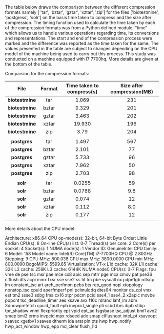 The table below draws the comparison between the different compression formats namely [ 'tar', 'bztar', 'gztar', 'xztar', 'zip'] for the files ['biotestmine', 'postgress', 'solr'] on the basis time taken to compress and the size after compression. 
The timing function used to calculate the time taken by each of the compression formats was from a Python defined module, “time” which allows us to handle various operations regarding time, its conversions and representations. The start and end of the compression process were marked and the difference was reported as the time taken for the same. 
The values presented in the table are subject to changes depending on the CPU model of the machine being used to carry out this process. This study was conducted on a machine equipped with I7 7700hq. More details are given at the bottom of the table.


Comparsion for the compression formats:


|     **File**    	| **Format** 	| **Time taken to compress(s)** 	| **Size after compression(MB)** 	|
|:---------------:	|:----------:	|:-----------------------------:	|:------------------------------:	|
| **biotestmine** 	|     tar    	|             1.069             	|               231              	|
| **biotestmine** 	|    bztar   	|             9.329             	|               201              	|
| **biotestmine** 	|    gztar   	|             3.463             	|               202              	|
| **biotestmine** 	|    xztar   	|             19.930            	|               196              	|
| **biotestmine** 	|     zip    	|              3.79             	|               204              	|
|                 	|            	|                               	|                                	|
|   **postgres**  	|     tar    	|             1.497             	|               567              	|
|   **postgres**  	|    bztar   	|             2.101             	|               77               	|
|   **postgres**  	|    gztar   	|             5.733             	|               96               	|
|   **postgres**  	|    xztar   	|             7.962             	|               50               	|
|   **postgres**  	|     zip    	|             2.703             	|               98               	|
|                 	|            	|                               	|                                	|
|     **solr**    	|     tar    	|             0.0255            	|               59               	|
|     **solr**    	|    bztar   	|             0.0788            	|               9.8              	|
|     **solr**    	|    gztar   	|             0.074             	|               12               	|
|     **solr**    	|    xztar   	|             0.112             	|               8.0              	|
|     **solr**    	|     zip    	|             0.177             	|               12               	|
|                 	|            	|                               	|                                	|


More details about the CPU model:


Architecture: x86_64
CPU op-mode(s): 32-bit, 64-bit
Byte Order: Little Endian
CPU(s): 8
On-line CPU(s) list: 0-7
Thread(s) per core: 2
Core(s) per socket: 4
Socket(s): 1
NUMA node(s): 1
Vendor ID: GenuineIntel
CPU family: 6
Model: 158
Model name: Intel(R) Core(TM) i7-7700HQ CPU @ 2.80GHz
Stepping: 9
CPU MHz: 800.038
CPU max MHz: 3800.0000
CPU min MHz: 800.0000
BogoMIPS: 5599.85
Virtualization: VT-x
L1d cache: 32K
L1i cache: 32K
L2 cache: 256K
L3 cache: 6144K
NUMA node0 CPU(s): 0-7
Flags: fpu vme de pse tsc msr pae mce cx8 apic sep mtrr pge mca cmov pat pse36 clflush dts acpi mmx fxsr sse sse2 ss ht tm pbe syscall nx pdpe1gb rdtscp lm constant_tsc art arch_perfmon pebs bts rep_good nopl xtopology nonstop_tsc cpuid aperfmperf pni pclmulqdq dtes64 monitor ds_cpl vmx est tm2 ssse3 sdbg fma cx16 xtpr pdcm pcid sse4_1 sse4_2 x2apic movbe popcnt tsc_deadline_timer aes xsave avx f16c rdrand lahf_lm abm 3dnowprefetch cpuid_fault epb invpcid_single pti ssbd ibrs ibpb stibp tpr_shadow vnmi flexpriority ept vpid ept_ad fsgsbase tsc_adjust bmi1 avx2 smep bmi2 erms invpcid mpx rdseed adx smap clflushopt intel_pt xsaveopt xsavec xgetbv1 xsaves dtherm ida arat pln pts hwp hwp_notify hwp_act_window hwp_epp md_clear flush_l1d
